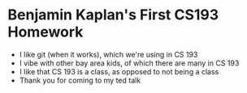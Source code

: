# Benjamin Kaplan's First CS193 Homework

- I like git (when it works), which we're using in CS 193
- I vibe with other bay area kids, of which there are many in CS 193
- I like that CS 193 is a class, as opposed to not being a class
- Thank you for coming to my ted talk